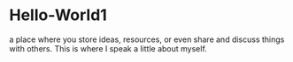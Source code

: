 # Hello-World1
a place where you store ideas, resources, or even share and discuss things with others.
This is where I speak a little about myself.
